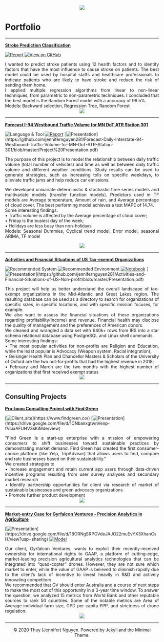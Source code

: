<center><img src="assets/img/Jennifer-Nguyen-Career-Timeline-1.png"/></center>

# Portfolio
---

[**Stroke Prediction Classification**](https://github.com/ngocknguyen/Stroke-Prediction-Classification)

[![Report](https://img.shields.io/badge/PDF-Report-red?logo=PDF)](https://github.com/ngocknguyen/Stroke-Prediction-Classification/blob/main/Stroke%20Prediction%20Project.pdf)
[![View on GitHub](https://img.shields.io/badge/View_on_GitHub-PURPLE?logo=GitHub)](https://github.com/ngocknguyen/Stroke-Prediction-Classification)

<div style="text-align: justify"> I wanted to predict stroke patients using 12 health factors and to identify factors that have the most influence to cause stroke on patients. The best model could be used by hospital staffs and healthcare professionals to indicate patients who are likely to have stroke and reduce the risk of sending them home.
<br>
I applied multiple regression algorithms from linear to non-linear techniques, from parametric to non-parametric techniques. I concluded that the best model is the Random Forest model with a accuracy of 99.5%. 
<br>
Models: Backward selection, Regression Tree, Random Forest
<br>
</div>
<center><img src="assets/img/House-Price.png"/></center>

---
[**Forecast I-94 Westbound Traffic Volume for MN DoT ATR Station 301**](https://github.com/jennifernguyen281/Forecast-Daily-Interstate-94-Westbound-Traffic-Volume-for-MN-DoT-ATR-Station-301)

![Language & Tool](https://img.shields.io/badge/SAS-Language_&Tool-navy?logo=SAS)
[![Report](https://img.shields.io/badge/PDF-Report-red?logo=PDF)](https://github.com/jennifernguyen281/Forecast-Daily-Interstate-94-Westbound-Traffic-Volume-for-MN-DoT-ATR-Station-301/blob/master/Project%20Paper.pdf)
[![Presentation](https://img.shields.io/badge/Presentation-salmon?)](https://github.com/jennifernguyen281/Forecast-Daily-Interstate-94-Westbound-Traffic-Volume-for-MN-DoT-ATR-Station-301/blob/master/Project%20Presentation.pdf)

<div style="text-align: justify"> The purpose of this project is to model the relationship between daily traffic volume (total number of vehicles) and time as well as between daily traffic volume and different weather conditions. Study results can be used to generate strategies, such as increasing tolls on specific weekdays, to alleviate traffic jams and help reduce car emissions.
<br>
  
We developed univariate deterministic & stochastic time series models and multivariate models (transfer function models). Predictors used in TF models are Average temperature, Amount of rain, and Average percentage of cloud cover. The best performing model achieves a test MAPE of 14.74.
<br>
Some interesting findings: <br>
• Traffic volume is affected by the Average percentage of cloud cover; <br>
• Friday is the busiest day of the week; <br>
• Holidays are less busy than non-holidays
<br>
Models: Seasonal Dummies, Cyclical trend model, Error model, seasonal ARIMA, TF model
<br>
</div>
<center><img src="assets/img/Final TF model forecast graph.png"/></center>

---
[**Activities and Financial Situations of US Tax-exempt Organizations**](https://github.com/jennifernguyen281/Activities-and-Financial-Situations-of-US-Non-profit)

![Recommended System](https://img.shields.io/badge/PostgreSQL-Recommended_System-blue?logo=PostgreSQL)
![Recommended Environment](https://img.shields.io/badge/AWS-Recommended_Environment-blue?logo=AWS)
[![Notebook](https://img.shields.io/badge/Jupyter-Notebook-orange?logo=Jupyter)](https://github.com/jennifernguyen281/Activities-and-Financial-Situations-of-US-Non-profit/blob/master/Non-profit.ipynb)
[![Presentation](https://img.shields.io/badge/Presentation-salmon?)](https://github.com/jennifernguyen281/Activities-and-Financial-Situations-of-US-Non-profit/blob/master/Presentation.pdf)

<div style="text-align: justify"> This project will help us better understand the overall landscape of tax-exempt organizations in the Mid-Atlantic and Great Lakes region. The resulting database can be used as a directory to search for organizations of specific sizes, in specific locations, and with specific mission focuses, for example.<br>
We also want to assess the financial situations of these organizations regarding profitability(income) and revenue. Financial health may disclose the quality of management and the preferences of American donors.
<br> 
We cleaned and wrangled a data set with 640k+ rows from IRS into a star schema relational database using PostgreSQL and Linux shell commands. 
<br>
Some interesting findings: <br>
• The most popular activities for non-profits are Religion and Education, while the least popular is Advocacy (Weapon system, Racial integration); <br>
• Geisinger Health Plan and Chancellor Masters & Scholars of the University of Oxford are the two not-for-profits that had the highest revenue in 2018; <br>
• February and March are the two months with the highest number of organizations that first received exempt status
<br>
</div>
<center><img src="assets/img/Star-schema.png"/></center>

---
## Consulting Projects

[**Pro-bono Consulting Project with Find Green**](https://www.findgreen.co/)


[![Client_site](https://img.shields.io/badge/Find_Green_site-MEDIUMAQUAMARINE?)](https://www.findgreen.co/)
[![Presentation](https://img.shields.io/badge/Presentation-salmon?)](https://drive.google.com/file/d/1CNbanxgtwnVenp-fVciaAFUHV3sKiMde/view)

<div style="text-align: justify"> "Find Green is a start-up enterprise with a mission of empowering consumers to shift businesses toward sustainable practices by demonstrating market demand. Find Green has created the first consumer-choice platform (like Yelp, TripAdvisor) that allows users to find, compare and rate businesses based on their sustainability." <br>
We created strategies to <br>
• Increase engagement and retain current app users through data-driven incentive programs resulting from user survey analyses and secondary market research <br>
• Identify partnership opportunities for client via research of market of sustainable businesses and green advocacy organizations <br>
• Promote further product development <br>


</div>
<center><img src="assets/img/image(1).jpg"/></center>

---
[**Market-entry Case for Gyrfalcon Ventures - Precision Analytics in Agriculture**](https://github.com/jennifernguyen281/Market-Entry-Case-for-GV) 

[![Presentation](https://img.shields.io/badge/Presentation-salmon?)](https://drive.google.com/file/d/18ORNgSRPGVdeJAJO22muEvYX3XhanCsH/view?usp=sharing)
[![Model](https://img.shields.io/badge/Model-lightskyblue?logo=R)](https://github.com/jennifernguyen281/Market-Entry-Case-for-GV/blob/master/Data_analytics_PERF.R)


<div style="text-align: justify"> 
Our client, Gyrfalcon Ventures, wants to exploit their recently-received ownership for international rights to GAAP, a platform of cutting-edge, market-leading precision agricultural analytics technologies that can be integrated into “quad-copter” drones. However, they are not sure which market to enter, while the value of GAAP is believed to diminish rapidly due to the client’s lack of incentive to invest heavily in R&D and actively innovating competitors. <br>
We recommended that GV should enter Australia and a course of next steps to make the most out of this opportunity in a 3-year time window. To answer the question, we analyzed 15 metrics from World Bank and other reputable sources to rank 50 countries. Some of the notable metrics are Area of Average individual farm size, GPD per capita PPP, and strictness of drone regulation.

</div>
<center><img src="assets/img/GV-off.jpg"/></center>

---
<center>© 2020 Thuy (Jennifer) Nguyen. Powered by Jekyll and the Minimal Theme.</center>



